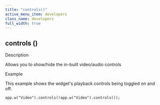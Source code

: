 ```yaml
---
title: "controls()"
active_menu_item: developers
class_name: developers
full_width: true
---
```



## controls ()

Description

Allows you to show/hide the in-built video/audio controls

Example

This example shows the widget's playback controls being toggled on and off.

    app.w("Video").controls(!app.w("Video").controls());
   


